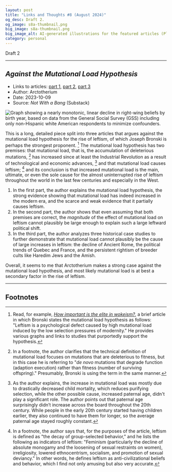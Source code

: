 ```yaml
---
layout: post
title: "Links and Thoughts #8 (August 2024)"
og_desc: Draft 2.
og_image: s8a-thumbnail.png
big_image: s8a-thumbnail.png
big_image_alt: AI-generated illustrations for the featured articles (Playground v2.5).
category: personal
---
```


Draft 2

---

## _Against the Mutational Load Hypothesis_

- Links to articles: [part 1](https://arctotherium.substack.com/p/against-the-mutational-load-hypothesis), [part 2](https://arctotherium.substack.com/p/against-the-mutational-load-hypothesis-20d), [part 3](https://arctotherium.substack.com/p/against-the-mutational-load-hypothesis-517)
- Author: Arctotherium
- Date: 2023-10-09
- Source: _Not With a Bang_ (Substack)

<img class="w-100" src="https://substackcdn.com/image/fetch/f_auto,q_auto:good,fl_progressive:steep/https%3A%2F%2Fsubstack-post-media.s3.amazonaws.com%2Fpublic%2Fimages%2Fbb240fe9-308c-43cf-aaf1-190e8d9fc1d1_1189x590.png" alt="Graph showing a nearly monotonic, linear decline in right-wing beliefs by birth year, based on data from the General Social Survey (GSS) including only non-Hispanic white American respondents to minimize confounders."/>

This is a long, detailed piece split into three articles that argues against the mutational load hypothesis for the rise of leftism, of which Joseph Bronski is perhaps the strongest proponent. [^fn-1] The mutational load hypothesis has two premises: that mutational load, that is, the accumulation of deleterious mutations, [^fn-2] has increased since at least the Industrial Revolution as a result of technological and economic advances, [^fn-3] and that mutational load causes leftism; [^fn-4] and its conclusion is that increased mutational load is the main, ultimate, or even the sole cause for the almost uninterrupted rise of leftism throughout the world in the last few centuries and especially in the West.

1. In the first part, the author explains the mutational load hypothesis, the strong evidence showing that mutational load has indeed increased in the modern era, and the scarce and weak evidence that it partially causes leftism.
2. In the second part, the author shows that even assuming that both premises are correct, the _magnitude_ of the effect of mutational load on leftism cannot plausibly be large enough to explain such a large leftward political shift.
3. In the third part, the author analyzes three historical case studies to further demonstrate that mutational load cannot plausibly be the cause of large increases in leftism: the decline of Ancient Rome, the political trends of Quebec and France, and the persistent rightism of breeder cults like Haredim Jews and the Amish.

Overall, it seems to me that Arctotherium makes a strong case against the mutational load hypothesis, and most likely mutational load is at best a secondary factor in the rise of leftism.

---

## Footnotes

[^fn-1]: Read, for example, [_How important is the elite in wokeism?_](https://www.josephbronski.com/p/how-important-is-the-elite-in-wokeism), a brief article in which Bronski states the mutational load hypothesis as follows: "Leftism is a psychological defect caused by high mutational load induced by the low selection pressures of modernity."  He provides various graphs and links to studies that purportedly support the hypothesis.
[^fn-2]: In a footnote, the author clarifies that the technical definition of mutational load focuses on mutations that are deleterious to fitness, but in this case he is referring to "_de novo_ mutations that degrade function (adaption execution) rather than fitness (number of surviving offspring)." Presumably, Bronski is using the term in the same manner.
[^fn-3]: As the author explains, the increase in mutational load was mostly due to drastically decreased child mortality, which reduces purifying selection, while the other possible cause, increased paternal age, didn't play a significant role. The author points out that paternal age surprisingly didn’t increase across the board throughout the 20th century. While people in the early 20th century started having children earlier, they also continued to have them for longer, so the average paternal age stayed roughly constant.
[^fn-4]: In a footnote, the author says that, for the purposes of the article, leftism is defined as "the decay of group-selected behavior," and he lists the following as indicators of leftism: "Feminism (particularly the decline of absolute monogamy and the loosening of sexual restraints on women), irreligiosity, lowered ethnocentrism, socialism, and promotion of sexual deviancy." In other words, he defines leftism as anti-civilizational beliefs and behavior, which I find not only amusing but also very accurate.
